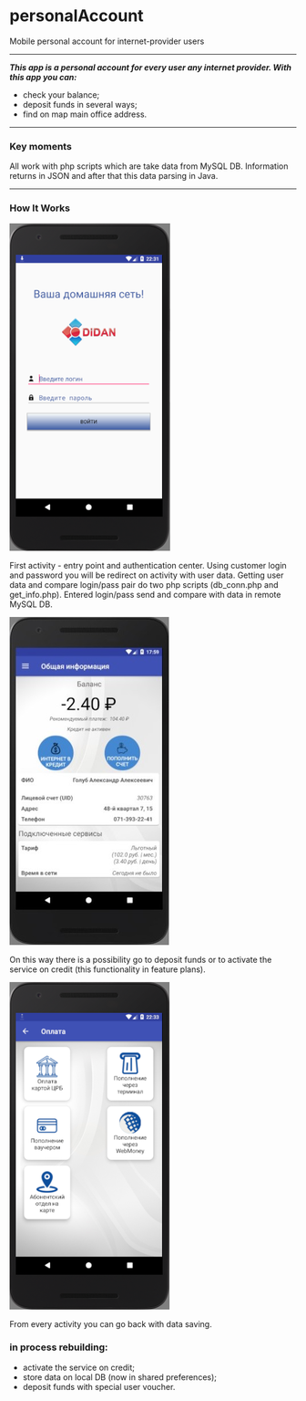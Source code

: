 # personalAccount
Mobile personal account for internet-provider users
***
***This app is a personal account for every user any internet provider. With this app you can:***
- check your balance;
- deposit funds in several ways;
- find on map main office address.
***
### Key moments

All work with php scripts which are take data from MySQL DB. Information returns in JSON and after that this data parsing in Java.
***
### How It Works

![Login screen](https://github.com/evFusion/personalAccount/blob/master/login-screen.png)

First activity - entry point and authentication center. 
Using customer login and password you will be redirect on activity with user data. 
Getting user data and compare login/pass pair do two php scripts (db_conn.php and get_info.php).
Entered login/pass send and compare with data in remote MySQL DB.

![User data](https://github.com/evFusion/personalAccount/blob/master/new-user-data-screen.png.jpg)

On this way there is a possibility go to deposit funds or to activate the service on credit (this functionality in feature plans).

![Payment methods](https://github.com/evFusion/personalAccount/blob/master/payment-methods.png)

From every activity you can go back with data saving.

### in process rebuilding:
- activate the service on credit;
- store data on local DB (now in shared preferences);
- deposit funds with special user voucher.
